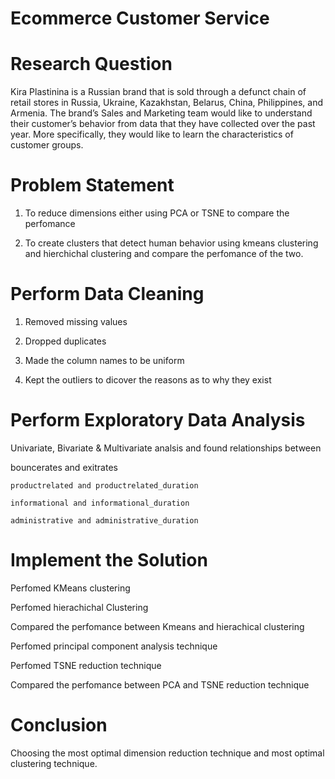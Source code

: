 # Ecommerce Customer Service

# Research Question
 
Kira Plastinina is a Russian brand that is sold through a defunct chain of retail stores in Russia, Ukraine, Kazakhstan, Belarus, China, Philippines, and Armenia. The brand’s Sales and Marketing team would like to understand their customer’s behavior from data that they have collected over the past year. More specifically, they would like to learn the characteristics of customer groups.

# Problem Statement

1. To reduce dimensions either using PCA or TSNE to compare the perfomance

2. To create clusters that detect human behavior using kmeans clustering and hierchichal clustering and compare the perfomance of the two.

# Perform Data Cleaning

1. Removed missing values

2. Dropped duplicates

3. Made the column names to be uniform

4. Kept the outliers to dicover the reasons as to why they exist

# Perform Exploratory Data Analysis  

Univariate, Bivariate & Multivariate analsis and found relationships between
 
   bouncerates and exitrates

    productrelated and productrelated_duration

    informational and informational_duration

    administrative and administrative_duration

# Implement the Solution
 
 Perfomed KMeans clustering
 
 Perfomed hierachichal Clustering
 
 Compared the perfomance between Kmeans and hierachical clustering
 
 Perfomed principal component analysis technique
 
 Perfomed TSNE reduction technique
 
 Compared the perfomance between PCA and TSNE reduction technique
 
 # Conclusion
 
 Choosing the most optimal dimension reduction technique and most optimal clustering technique.
